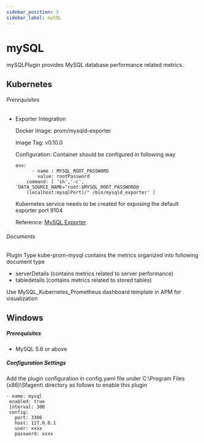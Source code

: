 ```yaml
---
sidebar_position: 3
sidebar_label: mySQL
---
```

# mySQL

mySQLPlugin provides MySQL database performance related metrics.

## Kubernetes

###### Prerequisites

- Exporter Integration

  Docker Image: prom/mysqld-exporter

  Image Tag: v0.10.0

  Configuration: Container should be configured in following way

  ```
  env:
        - name : MYSQL_ROOT_PASSWORD
          value: rootPassword
      command: [ 'sh','-c', 'DATA_SOURCE_NAME="root:$MYSQL_ROOT_PASSWORD@
      (localhost:mysqlPort)/" /bin/mysqld_exporter' ]
  ```

  Kubernetes service needs to be created for exposing the default exporter port 9104

  Reference: [MySQL Exporter](https://github.com/prometheus/mysqld_exporter/blob/master/README.md)

###### Documents

Plugin Type kube-prom-mysql contains the metrics organized into following document type

- serverDetails (contains metrics related to server performance)
- tabledetails (contains metrics related to stored tables)

Use MySQL_Kubernetes_Prometheus dashboard template in APM for visualization

## Windows

##### Prerequisites

- MySQL 5.6 or above

##### Configuration Settings

Add the plugin configuration in config.yaml file under C:\Program  Files (x86)\Sfagent\ directory as follows to enable this plugin

```
- name: mysql
 enabled: true
 interval: 300
 config:
   port: 3306
   host: 127.0.0.1
   user: xxxx
   password: xxxx
```

